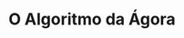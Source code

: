 ---
title: 'O Algoritmo da Ágora'

year: 2020

venue: "🇧🇷 piauí"

link: "https://piaui.folha.uol.com.br/materia/o-algoritmo-da-agora/"

archive: "https://web.archive.org/web/20200524191637/https://piaui.folha.uol.com.br/materia/o-algoritmo-da-agora/"

related_paper: 'Auditing Radicalization Pathways on YouTube'

---